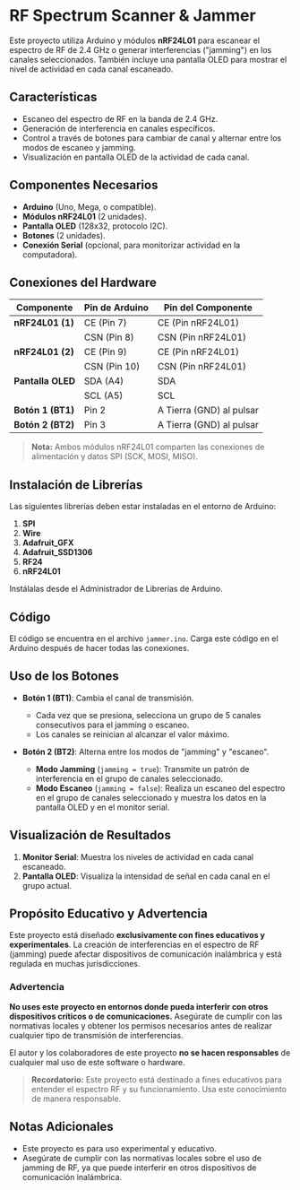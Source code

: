 # RF Spectrum Scanner & Jammer

Este proyecto utiliza Arduino y módulos **nRF24L01** para escanear el espectro de RF de 2.4 GHz o generar interferencias ("jamming") en los canales seleccionados. También incluye una pantalla OLED para mostrar el nivel de actividad en cada canal escaneado.

## Características

- Escaneo del espectro de RF en la banda de 2.4 GHz.
- Generación de interferencia en canales específicos.
- Control a través de botones para cambiar de canal y alternar entre los modos de escaneo y jamming.
- Visualización en pantalla OLED de la actividad de cada canal.

## Componentes Necesarios

- **Arduino** (Uno, Mega, o compatible).
- **Módulos nRF24L01** (2 unidades).
- **Pantalla OLED** (128x32, protocolo I2C).
- **Botones** (2 unidades).
- **Conexión Serial** (opcional, para monitorizar actividad en la computadora).

## Conexiones del Hardware

| Componente        | Pin de Arduino | Pin del Componente |
|-------------------|----------------|---------------------|
| **nRF24L01 (1)**  | CE (Pin 7)     | CE (Pin nRF24L01)  |
|                   | CSN (Pin 8)    | CSN (Pin nRF24L01) |
| **nRF24L01 (2)**  | CE (Pin 9)     | CE (Pin nRF24L01)  |
|                   | CSN (Pin 10)   | CSN (Pin nRF24L01) |
| **Pantalla OLED** | SDA (A4)       | SDA                |
|                   | SCL (A5)       | SCL                |
| **Botón 1 (BT1)** | Pin 2          | A Tierra (GND) al pulsar |
| **Botón 2 (BT2)** | Pin 3          | A Tierra (GND) al pulsar |

> **Nota:** Ambos módulos nRF24L01 comparten las conexiones de alimentación y datos SPI (SCK, MOSI, MISO).

## Instalación de Librerías

Las siguientes librerías deben estar instaladas en el entorno de Arduino:

1. **SPI**
2. **Wire**
3. **Adafruit_GFX**
4. **Adafruit_SSD1306**
5. **RF24**
6. **nRF24L01**

Instálalas desde el Administrador de Librerías de Arduino.

## Código

El código se encuentra en el archivo `jammer.ino`. Carga este código en el Arduino después de hacer todas las conexiones.

## Uso de los Botones

- **Botón 1 (BT1)**: Cambia el canal de transmisión.
  - Cada vez que se presiona, selecciona un grupo de 5 canales consecutivos para el jamming o escaneo.
  - Los canales se reinician al alcanzar el valor máximo.

- **Botón 2 (BT2)**: Alterna entre los modos de "jamming" y "escaneo".
  - **Modo Jamming** (`jamming = true`): Transmite un patrón de interferencia en el grupo de canales seleccionado.
  - **Modo Escaneo** (`jamming = false`): Realiza un escaneo del espectro en el grupo de canales seleccionado y muestra los datos en la pantalla OLED y en el monitor serial.

## Visualización de Resultados

1. **Monitor Serial**: Muestra los niveles de actividad en cada canal escaneado.
2. **Pantalla OLED**: Visualiza la intensidad de señal en cada canal en el grupo actual.

## Propósito Educativo y Advertencia

Este proyecto está diseñado **exclusivamente con fines educativos y experimentales**. La creación de interferencias en el espectro de RF (jamming) puede afectar dispositivos de comunicación inalámbrica y está regulada en muchas jurisdicciones. 

### Advertencia
**No uses este proyecto en entornos donde pueda interferir con otros dispositivos críticos o de comunicaciones.** Asegúrate de cumplir con las normativas locales y obtener los permisos necesarios antes de realizar cualquier tipo de transmisión de interferencias. 

El autor y los colaboradores de este proyecto **no se hacen responsables** de cualquier mal uso de este software o hardware. 

> **Recordatorio:** Este proyecto está destinado a fines educativos para entender el espectro RF y su funcionamiento. Usa este conocimiento de manera responsable.


## Notas Adicionales

- Este proyecto es para uso experimental y educativo.
- Asegúrate de cumplir con las normativas locales sobre el uso de jamming de RF, ya que puede interferir en otros dispositivos de comunicación inalámbrica.
